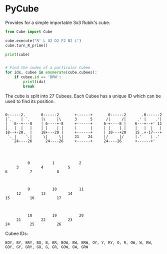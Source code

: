 # PyCube #

Provides for a simple importable 3x3 Rubik's cube.

```python
from Cube import Cube

cube.execute("R' L U2 D2 F2 B2 L")
cube.turn_R_prime()

print(cube)


# Find the index of a particular Cubee
for idx, cubee in enumerate(cube.cubees):
    if cubee.id == 'BRW':
        print(idx)
        break
```

The cube is split into 27 Cubees. Each Cubee has a unique ID which can be used to find its position.


```

0------2.       0------2       +------+       0------2       .0------2
|`.    | `.     |\     |\      3      5      /|     /|     .' |    .'|
|  `6--+---8    | 6----+-8     +------+     6-+----8 |    6---+--+' 11
|   |  |   |    | |    | |     |      |     | |    | |    |   |  |   |
18--+-20.  |    18+---20 |     +------+     | 18---+20    15 .+-17---+
 `. |    `.|     \|     \|     21    24     |/     |/     |.'    | .'
   `24----26      24----26     +------+     24----26      +------+'




          0          1           2
     3          4           5
6          7           8



          9          10          11
     12         13          14
15         16          17



          18         19          20
     21         22          23
24         25          26

```

Cubee IDs:
```
BOY, BY, BRY, BO, B, BR, BOW, BW, BRW, OY, Y, RY, O, R, OW, W, RW, GOY, GY, GRY, GO, G, GR, GOW, GW, GRW
```